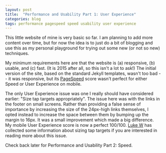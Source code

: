 ```yaml
---
layout: post
title:  "Performance and Usability Part 1: User Experience"
categories: blog
tags: performance pagespeed speed usability user experience
---
```


This little website of mine is very basic so far. I am planning to add more content over time, but for now the idea is to just do a bit of blogging and use this as my personal playground for trying out some new (or not so new) techniques.

My minimum requirements here are that the website is (a) responsive, (b) usable, and (c) fast. (It is 2015 after all, so this isn't a lot to ask!) The initial version of the site, based on the standard Jekyll templates, wasn't too bad -- it was responsive, but its [PageSpeed][pgspd] score wasn't perfect for either Speed or User Experience on mobile.

The only User Experience issue was one I really should have considered earlier: "Size tap targets appropriately". The issue here was with the links in the footer on small screens. Rather than providing a false sense of importance by increasing the size of the 24px-high links themselves, I opted instead to increase the space between them by bumping up the margin to 16px. It was a small improvement which made a big difference. My mobile User Experience score is now a perfect 100/100. [Luke W][luke] has collected some information about sizing tap targets if you are interested in reading more about this issue.

Check back later for Performance and Usability Part 2: Speed.


[pgspd]:     https://developers.google.com/speed/pagespeed/insights/
[luke]:      http://www.lukew.com/ff/entry.asp?1085
